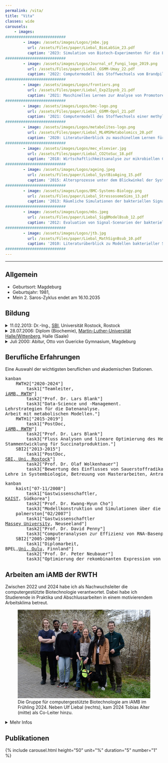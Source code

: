 ```yaml
---
permalink: /vita/
title: "Vita"
classes: wide
carousels:
    - images:
###########################
        - image: /assets/images/Logos/jmbe.jpg
          url: /assets/Files/paper/Liebal_BioLabSim_23.pdf
          caption: '2023: Simulation von Biotech-Experimenten für die Lehre.'
###########################
        - image: /assets/images/Logos/Journal_of_Fungi_logo_2019.png
          url: /assets/Files/paper/Liebal_GSMM-Umay_22.pdf
          caption: '2022: Computermodell des Stoffwechsels vom Brandpilz.'
###########################
        - image: /assets/images/Logos/frontiers.png
          url: /assets/Files/paper/Liebal_Exp2Ipynb_21.pdf
          caption: '2021: Maschinelles Lernen zur Analyse von Promotoren.'
###########################
        - image: /assets/images/Logos/bmc-logo.png
          url: /assets/Files/paper/Liebal_GSMM-Opol_21.pdf
          caption: '2021: Computermodell des Stoffwechsels einer methylotrophen Hefe.'
###########################
        - image: /assets/images/Logos/metabolites-logo.png
          url: /assets/Files/paper/Liebal_ML4MSMetabolomics_20.pdf
          caption: '2020: Literaturüberblick zu maschinellem Lernen für Metabolomics.'
###########################
        - image: /assets/images/Logos/mec_elsevier.jpg
          url: /assets/Files/paper/Liebal_CO2toSuc_18.pdf
          caption: '2018: Wirtschaftlichkeitsanalyse zur mikrobiellen CO2 Fixierung.'
###########################
        - image: /assets/images/Logos/ageing.jpeg
          url: /assets/Files/paper/Liebal_SystBioAging_15.pdf
          caption: '2015: Altersprozesse unter dem Blickwinkel der Systembiologie.'
###########################
        - image: /assets/images/Logos/BMC-Systems-Biology.png
          url: /assets/Files/paper/Liebal_StressosomeSims_13.pdf
          caption: '2013: Räumliche Simulationen der bakteriellen Signalverarbeitung.'
###########################
        - image: /assets/images/Logos/mbs.jpeg
          url: /assets/Files/paper/Liebal_SigBModelBsub_12.pdf
          caption: '2012: Evaluation von Signal-Scenarien der bakteriellen Stressantwort.'
###########################
        - image: /assets/images/Logos/jtb.jpg
          url: /assets/Files/paper/Liebal_MathSignBsub_10.pdf
          caption: '2010: Literaturüberblick zu Modellen bakterieller Signalverarbeitung.'
###########################
---
```

<!-- https://akuszyk.com/2023-05-03-yet-another-mermaid-in-github-pages-guide.html -->
<!-- http://mermaid.js.org/intro/ -->
<!-- <script type="module">
	import mermaid from 'https://cdn.jsdelivr.net/npm/mermaid@10/dist/mermaid.esm.min.mjs';
	mermaid.initialize({
		startOnLoad: true,
		theme: 'light'
	});
</script> -->
<script type="module">
  import mermaid from 'https://cdn.jsdelivr.net/npm/mermaid@11/dist/mermaid.esm.min.mjs';
  mermaid.initialize({ 
    startOnLoad: true, theme: 'base' });
</script>
----

<!-- >  In this style, the resume starts with a blockquote, where
>  you can briefly list your specialties, or include a salient
>  quote. Ending a line with a backslash forces a line break.

---- -->

Allgemein
---------
- Geburtsort: Magdeburg
- Geburtsjahr: 1981, 
- Mein 2. Saros-Zyklus endet am 16.10.2035

Bildung
---------

<details close>
<summary>11.02.2013: Dr.-Ing., <a href="https://www.sbi.uni-rostock.de/">SBI</a>, Universität Rostock, Rostock</summary>
<ul><li><b>Titel</b>: Regulation der Generellen Stress Antwort in <i>Bacillus subtilis</i>.<a href="/assets/Files/Dissertation_Liebal_2013.pdf"><i class="fa-solid fa-download"></i></a></li>
    <li><b>Prädikat</b>: magna cum laude</li></ul>
</details>

<details close>
<summary>28.07.2006: Diplom (Biochemie), <a href="https://www.biochemtech.uni-halle.de/">Martin-Luther-Universität Halle/Wittenberg</a>, Halle (Saale)</summary>
<ul><li><b>Titel</b>: Charakterisierung der rekombinanten Expression von Wnt Proteinen in <i>Escherichia coli</i>.<a href="/assets/Files/Diplom_Liebal_2006.pdf"><i class="fa-solid fa-download"></i></a></li>
    <li><b>Note</b>: 1,3 (sehr gut)</li></ul>
</details>

<details close>
<summary>Juli 2000: Abitur, Otto von Guericke Gymnasium, Magdeburg</summary>
<ul><li><b>Durchschnitt</b>: 2,5</li></ul>
</details>


Berufliche Erfahrungen
----------
<!-- https://stackoverflow.com/questions/66631182/can-i-control-the-direction-of-flowcharts-in-mermaid -->
<!-- https://mermaid.js.org/syntax/block.html -->
<!-- <pre class="mermaid">
%%{init:{'themeVariables': {'clusterBkg':'#FFFFFF', 'clusterBorder':'#FFFFFF'}}}%%
block-beta
   columns 8
   A["2021-2024<br>Teamleiter<br><a href="https://www.iamb.rwth-aachen.de/">iAMB, RWTH</a><br>Data Science und Management.<br>Lehrstrategien für die Datenanalyse.<br>Arbeit mit metabolischen Modellen."]:2 space B:2 space C:2
   space space space space space
   F:2 space E:2 space D:2
   C -> B
   B -> A
   F -> E
   D -> C
   E -> D 
</pre> -->
Eine Auswahl der wichtigsten beruflichen und akademischen Stationen.
<pre class="mermaid">
kanban
    RWTH2["2020-2024"]
        task1["Teamleiter,<br><a href="https://www.iamb.rwth-aachen.de/">iAMB, RWTH</a>"]
        task2["Prof. Dr. Lars Blank"]
        task3["Data-Science und -Management.<br>Lehrstrategien für die Datenanalyse.<br>Arbeit mit metabolischen Modellen."]
    RWTH1["2015-2019"]
        task1["PostDoc,<br><a href="https://www.iamb.rwth-aachen.de/">iAMB, RWTH</a>"]
        task2["Prof. Dr. Lars Blank"]
        task3["Fluss Analysen und lineare Optimierung des Hefe-Metabolismus.<br>Stammentwicklung für Succinatproduktion."]
    SBI2["2013-2015"]
        task1["PostDoc,<br><a href="https://www.sbi.uni-rostock.de/">SBI, Uni. Rostock</a>"]
        task2["Prof. Dr. Olaf Wolkenhauer"]
        task3["Bewertung des Einflusses von Sauerstoffradikalen auf die Alterung.<br>Lehre in Systembiologie, Betreuung von Masterarbeiten, Antragsstellung."]
</pre>
<pre class="mermaid">
kanban
    kaist["07-11/2008"]
        task1["Gastwissenschaftler,<br><a href="https://www.kaist.ac.kr/en/">KAIST</a>, Südkorea"]
        task2["Prof. Dr. Kwang-Hyun Cho"]
        task3["Modellkonstruktion und Simulationen über die evolutionäre Variabilität von Mechanismen der metabolischen Regulation.<a href="/assets/Files/2008_KAIST-Report.pdf"><i class="fa-solid fa-download"></i></a>"]
    palmerston["02/2007"]
        task1["Gastwissenschaftler<br><a href="https://www.massey.ac.nz/">Massey University</a>, Neuseeland"]
        task2["Prof. Dr. David Penny"]
        task3["Computeranalysen zur Effizienz von RNA-Basenpaarung im Bezug zur evolutionären \textit{RNA-world} Hypothese.<a href="/assets/Files/2007_NZ-Report.pdf"><i class="fa-solid fa-download"></i></a>"]
    SBI2["2005-2006"]
        task1["Diplomarbeit,<br>BPEL,<a href="https://www.oulu.fi/en">Uni. Oulu</a>, Finnland"]
        task2["Prof. Dr. Peter Neubauer"]
        task3["Optimierung der rekombinanten Expression von humanen Proteinen in Bakterien."]
</pre>

## Arbeiten am iAMB der RWTH

Zwischen 2022 und 2024 habe ich als Nachwuchsleiter die computergestützte Biotechnologie verantwortet. Dabei habe ich Studierende in Praktika und Abschlussarbeiten in einem motivierendem Arbeitsklima betreut. 
<figure class="full">
  <a href="/assets/images/24_iAMBCompBiotech.jpeg">
  <img src="/assets/images/24_iAMBCompBiotech.jpeg"></a>

  <figcaption>Die Gruppe für computergestützte Biotechnologie am iAMB im Frühling 2024. Neben Ulf Liebal (rechts), kam 2024 Tobias Alter (mitte) als Co-Leiter hinzu.</figcaption>
  <!-- Vlnr: Willy Mroczowski, Karan Kumar, Nina Röhre, Constantin Schedel, Tobias Alter, Samira van den Bogard (Winne), Aziz Ben Ammar, Titania Sugiarto, Ulf Liebal (fehlend: Paula Lanze)-->
</figure>

<details close>
<summary>Mehr Infos</summary>
In meiner Gruppe haben wir biotechnologische Prozesse simuliert und informative Analyse-Workflows entwickelt. Ein Kernelement meiner Forschung sind genomskalige metabolische Modelle von Mikroorganismen. Solche Modelle habe ich von verschiedenen Organismen erstellt (<a href="https://dx.doi.org/10.3390/jof8050524"><i>Ustilago maydis</i></a>, <a href="https://dx.doi.org/10.1186/s12896-021-00675-w"><i>Ogataea polymorpha</i></a>, <a href="https://dx.doi.org/10.1038/s44320-024-00060-7"><i>Bäckerhefe</i></a>. Die Modelle untersuche ich nach optimalen Bedingungen für biotechnologische Produktion von verschiedenen Substrat- und Zielkomponenten (z.B. <a href="https://dx.doi.org/10.1186/s12934-023-02283-z">Methanolumwandlung</a>, <a href="https://dx.doi.org/10.1002/bit.28693">Itaconat Produktion</a>). Ich verknüpfe Theorie und Experiment, um zum Beispiel durch statistische Versuchsplanung optimale Prozessbedingungen zu bestimmen (<a href="https://doi.org/10.1016/j.nbt.2024.08.505">Ginseng-enthaltende Stoffe in Hefe</a>, oder die Modellvorhersagen durch Experimente zu validieren (Genexpression in Bakterien <a href="https://dx.doi.org/10.1021/acssynbio.3c00084">1</a>, <a href="https://doi.org/10.1016/j.jbiotec.2005.05.028">2</a>). <br>
<br>
Auch maschinelles Lernen und KI habe ich für die Datenanalyse in der (<a href="https://dx.doi.org/10.3389/fbinf.2021.747428">Genexpression</a>) und für <a href="https://dx.doi.org/10.3390/metabo10060243">Metabolomics</a>) eingesetzt. Ich benutze Python für Simulation und Optimierung, z.B. lineare Optimierung, genetische Algorithmen oder maschinelles Lernen mit dem Ziel den FAIR-Standards zu entsprechen. Ich war Ansprechpartner für Datenmanagement, habe die Einführung eines elektronischen Laborbuches organisiert und war IT-Systemadministrator.<br>
<br>
Ich habe viel Erfahrung mit Anträgen bei unterschiedlichen Geldgebern, z.B. BMBF, DFG oder Horizon Europe, und habe mit hoher Erfolgsquote Anträge geschrieben. Auch in der akademischen Verwaltung war ich aktiv: als Gründungsmitglied
des Center for Computational Life Science (<a href="https://www.ccls.rwth-aachen.de/cms">CCLS</a>) an der RWTH, ich habe mehrere Berufungskommissionen begleitet und mit den Data Stewards der RWTH zusammengearbeitet.
<figure class="full">
  <a href="/assets/images/21_BioLabSim-Bescheid.jpeg">
  <img src="/assets/images/21_BioLabSim-Bescheid.jpeg"></a>

  <figcaption>Staatssekretär Dr. Dirk Günnewig, Dr. Ulf Liebal und Prof. Dr. Lars Blank bei der Übergabe des Förderbescheids für das Lehrprojekt BioLabSim in 2021.</figcaption>
  <!-- Vlnr: Willy Mroczowski, Karan Kumar, Nina Röhre, Constantin Schedel, Tobias Alter, Samira van den Bogard (Winne), Aziz Ben Ammar, Titania Sugiarto, Ulf Liebal (fehlend: Paula Lanze)-->
</figure>

</details>

## Publikationen

{% include carousel.html height="50" unit="%" duration="5" number="1" %}


